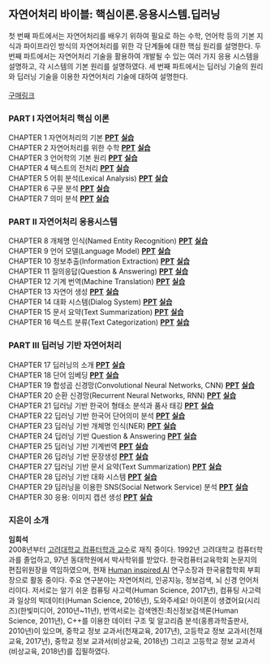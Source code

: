 ## 자연어처리 바이블: 핵심이론.응용시스템.딥러닝

첫 번째 파트에서는 자연어처리를 배우기 위하여 필요로 하는 수학, 언어학 등의 기본 지식과 파이프라인 방식의 자연어처리를 위한 각 단계들에 대한 핵심 원리를 설명한다. 두 번째 파트에서는 자연어처리 기술을 활용하여 개발될 수 있는 여러 가지 응용 시스템을 설명하고, 각 시스템의 기본 원리를 설명하였다. 세 번째 파트에서는 딥러닝 기술의 원리와 딥러닝 기술을 이용한 자연어처리 기술에 대하여 설명한다.  
<br>
[구매링크](https://www.aladin.co.kr/shop/wproduct.aspx?ItemId=233821145) 


### PART I 자연어처리 핵심 이론
CHAPTER 1 자연어처리의 기본 [**PPT**]() [**실습**]() <br>
CHAPTER 2 자연어처리를 위한 수학 [**PPT**]() [**실습**]() <br>
CHAPTER 3 언어학의 기본 원리 [**PPT**]() [**실습**]() <br>
CHAPTER 4 텍스트의 전처리 [**PPT**]() [**실습**]()<br>
CHAPTER 5 어휘 분석(Lexical Analysis) [**PPT**]() [**실습**]()<br>
CHAPTER 6 구문 분석 [**PPT**]() [**실습**]()<br>
CHAPTER 7 의미 분석 [**PPT**]() [**실습**]()<br>

### PART II 자연어처리 응용시스템
CHAPTER 8 개체명 인식(Named Entity Recognition) [**PPT**]() [**실습**]()<br>
CHAPTER 9 언어 모델(Language Model) [**PPT**]() [**실습**]()<br>
CHAPTER 10 정보추출(Information Extraction) [**PPT**]() [**실습**]()<br>
CHAPTER 11 질의응답(Question & Answering) [**PPT**]() [**실습**]()<br>
CHAPTER 12 기계 번역(Machine Translation) [**PPT**]() [**실습**]()<br>
CHAPTER 13 자연어 생성 [**PPT**]() [**실습**]()<br>
CHAPTER 14 대화 시스템(Dialog System) [**PPT**]() [**실습**]()<br>
CHAPTER 15 문서 요약(Text Summarization) [**PPT**]() [**실습**]()<br>
CHAPTER 16 텍스트 분류(Text Categorization) [**PPT**]() [**실습**]()<br>

### PART III 딥러닝 기반 자연어처리
CHAPTER 17 딥러닝의 소개 [**PPT**]() [**실습**]()<br>
CHAPTER 18 단어 임베딩 [**PPT**]() [**실습**]()<br>
CHAPTER 19 합성곱 신경망(Convolutional Neural Networks, CNN) [**PPT**]() [**실습**]()<br>
CHAPTER 20 순환 신경망(Recurrent Neural Networks, RNN) [**PPT**]() [**실습**]()<br>
CHAPTER 21 딥러닝 기반 한국어 형태소 분석과 품사 태깅 [**PPT**]() [**실습**]()<br>
CHAPTER 22 딥러닝 기반 한국어 단어의미 분석 [**PPT**]() [**실습**]()<br>
CHAPTER 23 딥러닝 기반 개체명 인식(NER) [**PPT**]() [**실습**]()<br>
CHAPTER 24 딥러닝 기반 Question & Answering [**PPT**]() [**실습**]()<br>
CHAPTER 25 딥러닝 기반 기계번역 [**PPT**]() [**실습**]()<br>
CHAPTER 26 딥러닝 기반 문장생성 [**PPT**]() [**실습**]()<br>
CHAPTER 27 딥러닝 기반 문서 요약(Text Summarization) [**PPT**]() [**실습**]()<br>
CHAPTER 28 딥러닝 기반 대화 시스템 [**PPT**]() [**실습**]()<br>
CHAPTER 29 딥러닝을 이용한 SNS(Social Network Service) 분석 [**PPT**]() [**실습**]()<br>
CHAPTER 30 응용: 이미지 캡션 생성 [**PPT**]() [**실습**]()<br>

### 지은이 소개
**임희석**<br>
2008년부터 [고려대학교 컴퓨터학과 교수](http://cs.korea.ac.kr/cs/index.do)로 재직 중이다. 1992년 고려대학교 컴퓨터학과를 졸업하고, 97년 동대학원에서 박사학위를 받았다. 한국컴퓨터교육학회 논문지의 편집위원장을 역임하였으며, 현재 [Human inspired AI](http://hiai.co.kr/) 연구소장과 한국융합학회 부회장으로 활동 중이다.
주요 연구분야는 자연어처리, 인공지능, 정보검색, 뇌 신경 언어처리이다. 저서로는 알기 쉬운 컴퓨팅 사고력(Human Science, 2017년), 컴퓨팅 사고력과 일상의 빅데이터(Human Science, 2016년), 도와주세요! 아이폰이 생겼어요(시리즈)(한빛미디어, 2010년~11년), 번역서로는 검색엔진:최신정보검색론(Human Science, 2011년), C++를 이용한 데이터 구조 및 알고리즘 분석(홍릉과학출판사, 2010년)이 있으며, 중학교 정보 교과서(천재교육, 2017년), 고등학교 정보 교과서(천재교육, 2017년), 중학교 정보 교과서(비상교육, 2018년) 그리고 고등학교 정보 교과서(비상교육, 2018년)를 집필하였다.
